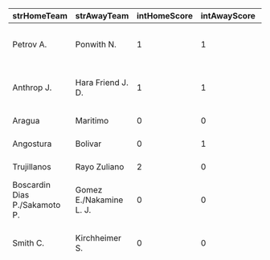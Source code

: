 | strHomeTeam                   | strAwayTeam             | intHomeScore   | intAwayScore   | strStatus     | strCountry               | strLeague                       | strSport   | Rating   | TV Listing       |
|:------------------------------|:------------------------|:---------------|:---------------|:--------------|:-------------------------|:--------------------------------|:-----------|:---------|:-----------------|
| Petrov A.                     | Ponwith N.              | 1              | 1              | Set 3         | ITF MEN - SINGLES        | M15 San Diego, CA 3 (USA), hard | tennis     | 34       | ITF Live Streams |
| Anthrop J.                    | Hara Friend J. D.       | 1              | 1              | Set 3         | ITF MEN - SINGLES        | M15 San Diego, CA 3 (USA), hard | tennis     | 34       | ITF Live Streams |
| Aragua                        | Maritimo                | 0              | 0              | 90+           | VENEZUELA                | Copa Venezuela                  | football   | 28       | -                |
| Angostura                     | Bolivar                 | 0              | 1              | 90+           | VENEZUELA                | Copa Venezuela                  | football   | 26       | -                |
| Trujillanos                   | Rayo Zuliano            | 2              | 0              | 90            | VENEZUELA                | Copa Venezuela                  | football   | 9        | -                |
| Boscardin Dias P./Sakamoto P. | Gomez E./Nakamine L. J. | 0              | 0              | Set 1         | CHALLENGER MEN - DOUBLES | Lima (Peru), clay               | tennis     |          | Challenger TV    |
| Smith C.                      | Kirchheimer S.          | 0              | 0              | Set 1Tiebreak | ITF MEN - SINGLES        | M15 San Diego, CA 3 (USA), hard | tennis     |          | ITF Live Streams |
|                               |                         |                |                |               |                          |                                 |            |          |                  |
|                               |                         |                |                |               |                          |                                 |            |          |                  |
|                               |                         |                |                |               |                          |                                 |            |          |                  |
|                               |                         |                |                |               |                          |                                 |            |          |                  |
|                               |                         |                |                |               |                          |                                 |            |          |                  |
|                               |                         |                |                |               |                          |                                 |            |          |                  |
|                               |                         |                |                |               |                          |                                 |            |          |                  |
|                               |                         |                |                |               |                          |                                 |            |          |                  |
|                               |                         |                |                |               |                          |                                 |            |          |                  |
|                               |                         |                |                |               |                          |                                 |            |          |                  |
|                               |                         |                |                |               |                          |                                 |            |          |                  |
|                               |                         |                |                |               |                          |                                 |            |          |                  |
|                               |                         |                |                |               |                          |                                 |            |          |                  |
|                               |                         |                |                |               |                          |                                 |            |          |                  |
|                               |                         |                |                |               |                          |                                 |            |          |                  |
|                               |                         |                |                |               |                          |                                 |            |          |                  |
|                               |                         |                |                |               |                          |                                 |            |          |                  |
|                               |                         |                |                |               |                          |                                 |            |          |                  |
|                               |                         |                |                |               |                          |                                 |            |          |                  |
|                               |                         |                |                |               |                          |                                 |            |          |                  |
|                               |                         |                |                |               |                          |                                 |            |          |                  |
|                               |                         |                |                |               |                          |                                 |            |          |                  |
|                               |                         |                |                |               |                          |                                 |            |          |                  |
|                               |                         |                |                |               |                          |                                 |            |          |                  |
|                               |                         |                |                |               |                          |                                 |            |          |                  |
|                               |                         |                |                |               |                          |                                 |            |          |                  |
|                               |                         |                |                |               |                          |                                 |            |          |                  |
|                               |                         |                |                |               |                          |                                 |            |          |                  |
|                               |                         |                |                |               |                          |                                 |            |          |                  |
|                               |                         |                |                |               |                          |                                 |            |          |                  |
|                               |                         |                |                |               |                          |                                 |            |          |                  |
|                               |                         |                |                |               |                          |                                 |            |          |                  |
|                               |                         |                |                |               |                          |                                 |            |          |                  |
|                               |                         |                |                |               |                          |                                 |            |          |                  |
|                               |                         |                |                |               |                          |                                 |            |          |                  |
|                               |                         |                |                |               |                          |                                 |            |          |                  |
|                               |                         |                |                |               |                          |                                 |            |          |                  |
|                               |                         |                |                |               |                          |                                 |            |          |                  |
|                               |                         |                |                |               |                          |                                 |            |          |                  |
|                               |                         |                |                |               |                          |                                 |            |          |                  |
|                               |                         |                |                |               |                          |                                 |            |          |                  |
|                               |                         |                |                |               |                          |                                 |            |          |                  |
|                               |                         |                |                |               |                          |                                 |            |          |                  |
|                               |                         |                |                |               |                          |                                 |            |          |                  |
|                               |                         |                |                |               |                          |                                 |            |          |                  |
|                               |                         |                |                |               |                          |                                 |            |          |                  |
|                               |                         |                |                |               |                          |                                 |            |          |                  |
|                               |                         |                |                |               |                          |                                 |            |          |                  |
|                               |                         |                |                |               |                          |                                 |            |          |                  |
|                               |                         |                |                |               |                          |                                 |            |          |                  |
|                               |                         |                |                |               |                          |                                 |            |          |                  |
|                               |                         |                |                |               |                          |                                 |            |          |                  |
|                               |                         |                |                |               |                          |                                 |            |          |                  |
|                               |                         |                |                |               |                          |                                 |            |          |                  |
|                               |                         |                |                |               |                          |                                 |            |          |                  |
|                               |                         |                |                |               |                          |                                 |            |          |                  |
|                               |                         |                |                |               |                          |                                 |            |          |                  |
|                               |                         |                |                |               |                          |                                 |            |          |                  |
|                               |                         |                |                |               |                          |                                 |            |          |                  |
|                               |                         |                |                |               |                          |                                 |            |          |                  |
|                               |                         |                |                |               |                          |                                 |            |          |                  |
|                               |                         |                |                |               |                          |                                 |            |          |                  |
|                               |                         |                |                |               |                          |                                 |            |          |                  |
|                               |                         |                |                |               |                          |                                 |            |          |                  |
|                               |                         |                |                |               |                          |                                 |            |          |                  |
|                               |                         |                |                |               |                          |                                 |            |          |                  |
|                               |                         |                |                |               |                          |                                 |            |          |                  |
|                               |                         |                |                |               |                          |                                 |            |          |                  |
|                               |                         |                |                |               |                          |                                 |            |          |                  |
|                               |                         |                |                |               |                          |                                 |            |          |                  |
|                               |                         |                |                |               |                          |                                 |            |          |                  |
|                               |                         |                |                |               |                          |                                 |            |          |                  |
|                               |                         |                |                |               |                          |                                 |            |          |                  |
|                               |                         |                |                |               |                          |                                 |            |          |                  |
|                               |                         |                |                |               |                          |                                 |            |          |                  |
|                               |                         |                |                |               |                          |                                 |            |          |                  |
|                               |                         |                |                |               |                          |                                 |            |          |                  |
|                               |                         |                |                |               |                          |                                 |            |          |                  |
|                               |                         |                |                |               |                          |                                 |            |          |                  |
|                               |                         |                |                |               |                          |                                 |            |          |                  |
|                               |                         |                |                |               |                          |                                 |            |          |                  |
|                               |                         |                |                |               |                          |                                 |            |          |                  |
|                               |                         |                |                |               |                          |                                 |            |          |                  |
|                               |                         |                |                |               |                          |                                 |            |          |                  |
|                               |                         |                |                |               |                          |                                 |            |          |                  |
|                               |                         |                |                |               |                          |                                 |            |          |                  |
|                               |                         |                |                |               |                          |                                 |            |          |                  |
|                               |                         |                |                |               |                          |                                 |            |          |                  |
|                               |                         |                |                |               |                          |                                 |            |          |                  |
|                               |                         |                |                |               |                          |                                 |            |          |                  |
|                               |                         |                |                |               |                          |                                 |            |          |                  |
|                               |                         |                |                |               |                          |                                 |            |          |                  |
|                               |                         |                |                |               |                          |                                 |            |          |                  |
|                               |                         |                |                |               |                          |                                 |            |          |                  |
|                               |                         |                |                |               |                          |                                 |            |          |                  |
|                               |                         |                |                |               |                          |                                 |            |          |                  |
|                               |                         |                |                |               |                          |                                 |            |          |                  |
|                               |                         |                |                |               |                          |                                 |            |          |                  |
|                               |                         |                |                |               |                          |                                 |            |          |                  |
|                               |                         |                |                |               |                          |                                 |            |          |                  |
|                               |                         |                |                |               |                          |                                 |            |          |                  |
|                               |                         |                |                |               |                          |                                 |            |          |                  |
|                               |                         |                |                |               |                          |                                 |            |          |                  |
|                               |                         |                |                |               |                          |                                 |            |          |                  |
|                               |                         |                |                |               |                          |                                 |            |          |                  |
|                               |                         |                |                |               |                          |                                 |            |          |                  |
|                               |                         |                |                |               |                          |                                 |            |          |                  |
|                               |                         |                |                |               |                          |                                 |            |          |                  |
|                               |                         |                |                |               |                          |                                 |            |          |                  |
|                               |                         |                |                |               |                          |                                 |            |          |                  |
|                               |                         |                |                |               |                          |                                 |            |          |                  |
|                               |                         |                |                |               |                          |                                 |            |          |                  |
|                               |                         |                |                |               |                          |                                 |            |          |                  |
|                               |                         |                |                |               |                          |                                 |            |          |                  |
|                               |                         |                |                |               |                          |                                 |            |          |                  |
|                               |                         |                |                |               |                          |                                 |            |          |                  |
|                               |                         |                |                |               |                          |                                 |            |          |                  |
|                               |                         |                |                |               |                          |                                 |            |          |                  |
|                               |                         |                |                |               |                          |                                 |            |          |                  |
|                               |                         |                |                |               |                          |                                 |            |          |                  |
|                               |                         |                |                |               |                          |                                 |            |          |                  |
|                               |                         |                |                |               |                          |                                 |            |          |                  |
|                               |                         |                |                |               |                          |                                 |            |          |                  |
|                               |                         |                |                |               |                          |                                 |            |          |                  |
|                               |                         |                |                |               |                          |                                 |            |          |                  |
|                               |                         |                |                |               |                          |                                 |            |          |                  |
|                               |                         |                |                |               |                          |                                 |            |          |                  |
|                               |                         |                |                |               |                          |                                 |            |          |                  |
|                               |                         |                |                |               |                          |                                 |            |          |                  |
|                               |                         |                |                |               |                          |                                 |            |          |                  |
|                               |                         |                |                |               |                          |                                 |            |          |                  |
|                               |                         |                |                |               |                          |                                 |            |          |                  |
|                               |                         |                |                |               |                          |                                 |            |          |                  |
|                               |                         |                |                |               |                          |                                 |            |          |                  |
|                               |                         |                |                |               |                          |                                 |            |          |                  |
|                               |                         |                |                |               |                          |                                 |            |          |                  |
|                               |                         |                |                |               |                          |                                 |            |          |                  |
|                               |                         |                |                |               |                          |                                 |            |          |                  |
|                               |                         |                |                |               |                          |                                 |            |          |                  |
|                               |                         |                |                |               |                          |                                 |            |          |                  |
|                               |                         |                |                |               |                          |                                 |            |          |                  |
|                               |                         |                |                |               |                          |                                 |            |          |                  |
|                               |                         |                |                |               |                          |                                 |            |          |                  |
|                               |                         |                |                |               |                          |                                 |            |          |                  |
|                               |                         |                |                |               |                          |                                 |            |          |                  |
|                               |                         |                |                |               |                          |                                 |            |          |                  |
|                               |                         |                |                |               |                          |                                 |            |          |                  |
|                               |                         |                |                |               |                          |                                 |            |          |                  |
|                               |                         |                |                |               |                          |                                 |            |          |                  |
|                               |                         |                |                |               |                          |                                 |            |          |                  |
|                               |                         |                |                |               |                          |                                 |            |          |                  |
|                               |                         |                |                |               |                          |                                 |            |          |                  |
|                               |                         |                |                |               |                          |                                 |            |          |                  |
|                               |                         |                |                |               |                          |                                 |            |          |                  |
|                               |                         |                |                |               |                          |                                 |            |          |                  |
|                               |                         |                |                |               |                          |                                 |            |          |                  |
|                               |                         |                |                |               |                          |                                 |            |          |                  |
|                               |                         |                |                |               |                          |                                 |            |          |                  |
|                               |                         |                |                |               |                          |                                 |            |          |                  |
|                               |                         |                |                |               |                          |                                 |            |          |                  |
|                               |                         |                |                |               |                          |                                 |            |          |                  |
|                               |                         |                |                |               |                          |                                 |            |          |                  |
|                               |                         |                |                |               |                          |                                 |            |          |                  |
|                               |                         |                |                |               |                          |                                 |            |          |                  |
|                               |                         |                |                |               |                          |                                 |            |          |                  |
|                               |                         |                |                |               |                          |                                 |            |          |                  |
|                               |                         |                |                |               |                          |                                 |            |          |                  |
|                               |                         |                |                |               |                          |                                 |            |          |                  |
|                               |                         |                |                |               |                          |                                 |            |          |                  |
|                               |                         |                |                |               |                          |                                 |            |          |                  |
|                               |                         |                |                |               |                          |                                 |            |          |                  |
|                               |                         |                |                |               |                          |                                 |            |          |                  |
|                               |                         |                |                |               |                          |                                 |            |          |                  |
|                               |                         |                |                |               |                          |                                 |            |          |                  |
|                               |                         |                |                |               |                          |                                 |            |          |                  |
|                               |                         |                |                |               |                          |                                 |            |          |                  |
|                               |                         |                |                |               |                          |                                 |            |          |                  |
|                               |                         |                |                |               |                          |                                 |            |          |                  |
|                               |                         |                |                |               |                          |                                 |            |          |                  |
|                               |                         |                |                |               |                          |                                 |            |          |                  |
|                               |                         |                |                |               |                          |                                 |            |          |                  |
|                               |                         |                |                |               |                          |                                 |            |          |                  |
|                               |                         |                |                |               |                          |                                 |            |          |                  |
|                               |                         |                |                |               |                          |                                 |            |          |                  |
|                               |                         |                |                |               |                          |                                 |            |          |                  |
|                               |                         |                |                |               |                          |                                 |            |          |                  |
|                               |                         |                |                |               |                          |                                 |            |          |                  |
|                               |                         |                |                |               |                          |                                 |            |          |                  |
|                               |                         |                |                |               |                          |                                 |            |          |                  |
|                               |                         |                |                |               |                          |                                 |            |          |                  |
|                               |                         |                |                |               |                          |                                 |            |          |                  |
|                               |                         |                |                |               |                          |                                 |            |          |                  |
|                               |                         |                |                |               |                          |                                 |            |          |                  |
|                               |                         |                |                |               |                          |                                 |            |          |                  |
|                               |                         |                |                |               |                          |                                 |            |          |                  |
|                               |                         |                |                |               |                          |                                 |            |          |                  |
|                               |                         |                |                |               |                          |                                 |            |          |                  |
|                               |                         |                |                |               |                          |                                 |            |          |                  |
|                               |                         |                |                |               |                          |                                 |            |          |                  |
|                               |                         |                |                |               |                          |                                 |            |          |                  |
|                               |                         |                |                |               |                          |                                 |            |          |                  |
|                               |                         |                |                |               |                          |                                 |            |          |                  |
|                               |                         |                |                |               |                          |                                 |            |          |                  |
|                               |                         |                |                |               |                          |                                 |            |          |                  |
|                               |                         |                |                |               |                          |                                 |            |          |                  |
|                               |                         |                |                |               |                          |                                 |            |          |                  |
|                               |                         |                |                |               |                          |                                 |            |          |                  |
|                               |                         |                |                |               |                          |                                 |            |          |                  |
|                               |                         |                |                |               |                          |                                 |            |          |                  |
|                               |                         |                |                |               |                          |                                 |            |          |                  |
|                               |                         |                |                |               |                          |                                 |            |          |                  |
|                               |                         |                |                |               |                          |                                 |            |          |                  |
|                               |                         |                |                |               |                          |                                 |            |          |                  |
|                               |                         |                |                |               |                          |                                 |            |          |                  |
|                               |                         |                |                |               |                          |                                 |            |          |                  |
|                               |                         |                |                |               |                          |                                 |            |          |                  |
|                               |                         |                |                |               |                          |                                 |            |          |                  |
|                               |                         |                |                |               |                          |                                 |            |          |                  |
|                               |                         |                |                |               |                          |                                 |            |          |                  |
|                               |                         |                |                |               |                          |                                 |            |          |                  |
|                               |                         |                |                |               |                          |                                 |            |          |                  |
|                               |                         |                |                |               |                          |                                 |            |          |                  |
|                               |                         |                |                |               |                          |                                 |            |          |                  |
|                               |                         |                |                |               |                          |                                 |            |          |                  |
|                               |                         |                |                |               |                          |                                 |            |          |                  |
|                               |                         |                |                |               |                          |                                 |            |          |                  |
|                               |                         |                |                |               |                          |                                 |            |          |                  |
|                               |                         |                |                |               |                          |                                 |            |          |                  |
|                               |                         |                |                |               |                          |                                 |            |          |                  |
|                               |                         |                |                |               |                          |                                 |            |          |                  |
|                               |                         |                |                |               |                          |                                 |            |          |                  |
|                               |                         |                |                |               |                          |                                 |            |          |                  |
|                               |                         |                |                |               |                          |                                 |            |          |                  |
|                               |                         |                |                |               |                          |                                 |            |          |                  |
|                               |                         |                |                |               |                          |                                 |            |          |                  |
|                               |                         |                |                |               |                          |                                 |            |          |                  |
|                               |                         |                |                |               |                          |                                 |            |          |                  |
|                               |                         |                |                |               |                          |                                 |            |          |                  |
|                               |                         |                |                |               |                          |                                 |            |          |                  |
|                               |                         |                |                |               |                          |                                 |            |          |                  |
|                               |                         |                |                |               |                          |                                 |            |          |                  |
|                               |                         |                |                |               |                          |                                 |            |          |                  |
|                               |                         |                |                |               |                          |                                 |            |          |                  |
|                               |                         |                |                |               |                          |                                 |            |          |                  |
|                               |                         |                |                |               |                          |                                 |            |          |                  |
|                               |                         |                |                |               |                          |                                 |            |          |                  |
|                               |                         |                |                |               |                          |                                 |            |          |                  |
|                               |                         |                |                |               |                          |                                 |            |          |                  |
|                               |                         |                |                |               |                          |                                 |            |          |                  |
|                               |                         |                |                |               |                          |                                 |            |          |                  |
|                               |                         |                |                |               |                          |                                 |            |          |                  |
|                               |                         |                |                |               |                          |                                 |            |          |                  |
|                               |                         |                |                |               |                          |                                 |            |          |                  |
|                               |                         |                |                |               |                          |                                 |            |          |                  |
|                               |                         |                |                |               |                          |                                 |            |          |                  |
|                               |                         |                |                |               |                          |                                 |            |          |                  |
|                               |                         |                |                |               |                          |                                 |            |          |                  |
|                               |                         |                |                |               |                          |                                 |            |          |                  |
|                               |                         |                |                |               |                          |                                 |            |          |                  |
|                               |                         |                |                |               |                          |                                 |            |          |                  |
|                               |                         |                |                |               |                          |                                 |            |          |                  |
|                               |                         |                |                |               |                          |                                 |            |          |                  |
|                               |                         |                |                |               |                          |                                 |            |          |                  |
|                               |                         |                |                |               |                          |                                 |            |          |                  |
|                               |                         |                |                |               |                          |                                 |            |          |                  |
|                               |                         |                |                |               |                          |                                 |            |          |                  |
|                               |                         |                |                |               |                          |                                 |            |          |                  |
|                               |                         |                |                |               |                          |                                 |            |          |                  |
|                               |                         |                |                |               |                          |                                 |            |          |                  |
|                               |                         |                |                |               |                          |                                 |            |          |                  |
|                               |                         |                |                |               |                          |                                 |            |          |                  |
|                               |                         |                |                |               |                          |                                 |            |          |                  |
|                               |                         |                |                |               |                          |                                 |            |          |                  |
|                               |                         |                |                |               |                          |                                 |            |          |                  |
|                               |                         |                |                |               |                          |                                 |            |          |                  |
|                               |                         |                |                |               |                          |                                 |            |          |                  |
|                               |                         |                |                |               |                          |                                 |            |          |                  |
|                               |                         |                |                |               |                          |                                 |            |          |                  |
|                               |                         |                |                |               |                          |                                 |            |          |                  |
|                               |                         |                |                |               |                          |                                 |            |          |                  |
|                               |                         |                |                |               |                          |                                 |            |          |                  |
|                               |                         |                |                |               |                          |                                 |            |          |                  |
|                               |                         |                |                |               |                          |                                 |            |          |                  |
|                               |                         |                |                |               |                          |                                 |            |          |                  |
|                               |                         |                |                |               |                          |                                 |            |          |                  |
|                               |                         |                |                |               |                          |                                 |            |          |                  |
|                               |                         |                |                |               |                          |                                 |            |          |                  |
|                               |                         |                |                |               |                          |                                 |            |          |                  |
|                               |                         |                |                |               |                          |                                 |            |          |                  |
|                               |                         |                |                |               |                          |                                 |            |          |                  |
|                               |                         |                |                |               |                          |                                 |            |          |                  |
|                               |                         |                |                |               |                          |                                 |            |          |                  |
|                               |                         |                |                |               |                          |                                 |            |          |                  |
|                               |                         |                |                |               |                          |                                 |            |          |                  |
|                               |                         |                |                |               |                          |                                 |            |          |                  |
|                               |                         |                |                |               |                          |                                 |            |          |                  |
|                               |                         |                |                |               |                          |                                 |            |          |                  |
|                               |                         |                |                |               |                          |                                 |            |          |                  |
|                               |                         |                |                |               |                          |                                 |            |          |                  |
|                               |                         |                |                |               |                          |                                 |            |          |                  |
|                               |                         |                |                |               |                          |                                 |            |          |                  |
|                               |                         |                |                |               |                          |                                 |            |          |                  |
|                               |                         |                |                |               |                          |                                 |            |          |                  |
|                               |                         |                |                |               |                          |                                 |            |          |                  |
|                               |                         |                |                |               |                          |                                 |            |          |                  |
|                               |                         |                |                |               |                          |                                 |            |          |                  |
|                               |                         |                |                |               |                          |                                 |            |          |                  |
|                               |                         |                |                |               |                          |                                 |            |          |                  |
|                               |                         |                |                |               |                          |                                 |            |          |                  |
|                               |                         |                |                |               |                          |                                 |            |          |                  |
|                               |                         |                |                |               |                          |                                 |            |          |                  |
|                               |                         |                |                |               |                          |                                 |            |          |                  |
|                               |                         |                |                |               |                          |                                 |            |          |                  |
|                               |                         |                |                |               |                          |                                 |            |          |                  |
|                               |                         |                |                |               |                          |                                 |            |          |                  |
|                               |                         |                |                |               |                          |                                 |            |          |                  |
|                               |                         |                |                |               |                          |                                 |            |          |                  |
|                               |                         |                |                |               |                          |                                 |            |          |                  |
|                               |                         |                |                |               |                          |                                 |            |          |                  |
|                               |                         |                |                |               |                          |                                 |            |          |                  |
|                               |                         |                |                |               |                          |                                 |            |          |                  |
|                               |                         |                |                |               |                          |                                 |            |          |                  |
|                               |                         |                |                |               |                          |                                 |            |          |                  |
|                               |                         |                |                |               |                          |                                 |            |          |                  |
|                               |                         |                |                |               |                          |                                 |            |          |                  |
|                               |                         |                |                |               |                          |                                 |            |          |                  |
|                               |                         |                |                |               |                          |                                 |            |          |                  |
|                               |                         |                |                |               |                          |                                 |            |          |                  |
|                               |                         |                |                |               |                          |                                 |            |          |                  |
|                               |                         |                |                |               |                          |                                 |            |          |                  |
|                               |                         |                |                |               |                          |                                 |            |          |                  |
|                               |                         |                |                |               |                          |                                 |            |          |                  |
|                               |                         |                |                |               |                          |                                 |            |          |                  |
|                               |                         |                |                |               |                          |                                 |            |          |                  |
|                               |                         |                |                |               |                          |                                 |            |          |                  |
|                               |                         |                |                |               |                          |                                 |            |          |                  |
|                               |                         |                |                |               |                          |                                 |            |          |                  |
|                               |                         |                |                |               |                          |                                 |            |          |                  |
|                               |                         |                |                |               |                          |                                 |            |          |                  |
|                               |                         |                |                |               |                          |                                 |            |          |                  |
|                               |                         |                |                |               |                          |                                 |            |          |                  |
|                               |                         |                |                |               |                          |                                 |            |          |                  |
|                               |                         |                |                |               |                          |                                 |            |          |                  |
|                               |                         |                |                |               |                          |                                 |            |          |                  |
|                               |                         |                |                |               |                          |                                 |            |          |                  |
|                               |                         |                |                |               |                          |                                 |            |          |                  |
|                               |                         |                |                |               |                          |                                 |            |          |                  |
|                               |                         |                |                |               |                          |                                 |            |          |                  |
|                               |                         |                |                |               |                          |                                 |            |          |                  |
|                               |                         |                |                |               |                          |                                 |            |          |                  |
|                               |                         |                |                |               |                          |                                 |            |          |                  |
|                               |                         |                |                |               |                          |                                 |            |          |                  |
|                               |                         |                |                |               |                          |                                 |            |          |                  |
|                               |                         |                |                |               |                          |                                 |            |          |                  |
|                               |                         |                |                |               |                          |                                 |            |          |                  |
|                               |                         |                |                |               |                          |                                 |            |          |                  |
|                               |                         |                |                |               |                          |                                 |            |          |                  |
|                               |                         |                |                |               |                          |                                 |            |          |                  |
|                               |                         |                |                |               |                          |                                 |            |          |                  |
|                               |                         |                |                |               |                          |                                 |            |          |                  |
|                               |                         |                |                |               |                          |                                 |            |          |                  |
|                               |                         |                |                |               |                          |                                 |            |          |                  |
|                               |                         |                |                |               |                          |                                 |            |          |                  |
|                               |                         |                |                |               |                          |                                 |            |          |                  |
|                               |                         |                |                |               |                          |                                 |            |          |                  |
|                               |                         |                |                |               |                          |                                 |            |          |                  |
|                               |                         |                |                |               |                          |                                 |            |          |                  |
|                               |                         |                |                |               |                          |                                 |            |          |                  |
|                               |                         |                |                |               |                          |                                 |            |          |                  |
|                               |                         |                |                |               |                          |                                 |            |          |                  |
|                               |                         |                |                |               |                          |                                 |            |          |                  |
|                               |                         |                |                |               |                          |                                 |            |          |                  |
|                               |                         |                |                |               |                          |                                 |            |          |                  |
|                               |                         |                |                |               |                          |                                 |            |          |                  |
|                               |                         |                |                |               |                          |                                 |            |          |                  |
|                               |                         |                |                |               |                          |                                 |            |          |                  |
|                               |                         |                |                |               |                          |                                 |            |          |                  |
|                               |                         |                |                |               |                          |                                 |            |          |                  |
|                               |                         |                |                |               |                          |                                 |            |          |                  |
|                               |                         |                |                |               |                          |                                 |            |          |                  |
|                               |                         |                |                |               |                          |                                 |            |          |                  |
|                               |                         |                |                |               |                          |                                 |            |          |                  |
|                               |                         |                |                |               |                          |                                 |            |          |                  |
|                               |                         |                |                |               |                          |                                 |            |          |                  |
|                               |                         |                |                |               |                          |                                 |            |          |                  |
|                               |                         |                |                |               |                          |                                 |            |          |                  |
|                               |                         |                |                |               |                          |                                 |            |          |                  |
|                               |                         |                |                |               |                          |                                 |            |          |                  |
|                               |                         |                |                |               |                          |                                 |            |          |                  |
|                               |                         |                |                |               |                          |                                 |            |          |                  |
|                               |                         |                |                |               |                          |                                 |            |          |                  |
|                               |                         |                |                |               |                          |                                 |            |          |                  |
|                               |                         |                |                |               |                          |                                 |            |          |                  |
|                               |                         |                |                |               |                          |                                 |            |          |                  |
|                               |                         |                |                |               |                          |                                 |            |          |                  |
|                               |                         |                |                |               |                          |                                 |            |          |                  |
|                               |                         |                |                |               |                          |                                 |            |          |                  |
|                               |                         |                |                |               |                          |                                 |            |          |                  |
|                               |                         |                |                |               |                          |                                 |            |          |                  |
|                               |                         |                |                |               |                          |                                 |            |          |                  |
|                               |                         |                |                |               |                          |                                 |            |          |                  |
|                               |                         |                |                |               |                          |                                 |            |          |                  |
|                               |                         |                |                |               |                          |                                 |            |          |                  |
|                               |                         |                |                |               |                          |                                 |            |          |                  |
|                               |                         |                |                |               |                          |                                 |            |          |                  |
|                               |                         |                |                |               |                          |                                 |            |          |                  |
|                               |                         |                |                |               |                          |                                 |            |          |                  |
|                               |                         |                |                |               |                          |                                 |            |          |                  |
|                               |                         |                |                |               |                          |                                 |            |          |                  |
|                               |                         |                |                |               |                          |                                 |            |          |                  |
|                               |                         |                |                |               |                          |                                 |            |          |                  |
|                               |                         |                |                |               |                          |                                 |            |          |                  |
|                               |                         |                |                |               |                          |                                 |            |          |                  |
|                               |                         |                |                |               |                          |                                 |            |          |                  |
|                               |                         |                |                |               |                          |                                 |            |          |                  |
|                               |                         |                |                |               |                          |                                 |            |          |                  |
|                               |                         |                |                |               |                          |                                 |            |          |                  |
|                               |                         |                |                |               |                          |                                 |            |          |                  |
|                               |                         |                |                |               |                          |                                 |            |          |                  |
|                               |                         |                |                |               |                          |                                 |            |          |                  |
|                               |                         |                |                |               |                          |                                 |            |          |                  |
|                               |                         |                |                |               |                          |                                 |            |          |                  |
|                               |                         |                |                |               |                          |                                 |            |          |                  |
|                               |                         |                |                |               |                          |                                 |            |          |                  |
|                               |                         |                |                |               |                          |                                 |            |          |                  |
|                               |                         |                |                |               |                          |                                 |            |          |                  |
|                               |                         |                |                |               |                          |                                 |            |          |                  |
|                               |                         |                |                |               |                          |                                 |            |          |                  |
|                               |                         |                |                |               |                          |                                 |            |          |                  |
|                               |                         |                |                |               |                          |                                 |            |          |                  |
|                               |                         |                |                |               |                          |                                 |            |          |                  |
|                               |                         |                |                |               |                          |                                 |            |          |                  |
|                               |                         |                |                |               |                          |                                 |            |          |                  |
|                               |                         |                |                |               |                          |                                 |            |          |                  |
|                               |                         |                |                |               |                          |                                 |            |          |                  |
|                               |                         |                |                |               |                          |                                 |            |          |                  |
|                               |                         |                |                |               |                          |                                 |            |          |                  |
|                               |                         |                |                |               |                          |                                 |            |          |                  |
|                               |                         |                |                |               |                          |                                 |            |          |                  |
|                               |                         |                |                |               |                          |                                 |            |          |                  |
|                               |                         |                |                |               |                          |                                 |            |          |                  |
|                               |                         |                |                |               |                          |                                 |            |          |                  |
|                               |                         |                |                |               |                          |                                 |            |          |                  |
|                               |                         |                |                |               |                          |                                 |            |          |                  |
|                               |                         |                |                |               |                          |                                 |            |          |                  |
|                               |                         |                |                |               |                          |                                 |            |          |                  |
|                               |                         |                |                |               |                          |                                 |            |          |                  |
|                               |                         |                |                |               |                          |                                 |            |          |                  |
|                               |                         |                |                |               |                          |                                 |            |          |                  |
|                               |                         |                |                |               |                          |                                 |            |          |                  |
|                               |                         |                |                |               |                          |                                 |            |          |                  |
|                               |                         |                |                |               |                          |                                 |            |          |                  |
|                               |                         |                |                |               |                          |                                 |            |          |                  |
|                               |                         |                |                |               |                          |                                 |            |          |                  |
|                               |                         |                |                |               |                          |                                 |            |          |                  |
|                               |                         |                |                |               |                          |                                 |            |          |                  |
|                               |                         |                |                |               |                          |                                 |            |          |                  |
|                               |                         |                |                |               |                          |                                 |            |          |                  |
|                               |                         |                |                |               |                          |                                 |            |          |                  |
|                               |                         |                |                |               |                          |                                 |            |          |                  |
|                               |                         |                |                |               |                          |                                 |            |          |                  |
|                               |                         |                |                |               |                          |                                 |            |          |                  |
|                               |                         |                |                |               |                          |                                 |            |          |                  |
|                               |                         |                |                |               |                          |                                 |            |          |                  |
|                               |                         |                |                |               |                          |                                 |            |          |                  |
|                               |                         |                |                |               |                          |                                 |            |          |                  |
|                               |                         |                |                |               |                          |                                 |            |          |                  |
|                               |                         |                |                |               |                          |                                 |            |          |                  |
|                               |                         |                |                |               |                          |                                 |            |          |                  |
|                               |                         |                |                |               |                          |                                 |            |          |                  |
|                               |                         |                |                |               |                          |                                 |            |          |                  |
|                               |                         |                |                |               |                          |                                 |            |          |                  |
|                               |                         |                |                |               |                          |                                 |            |          |                  |
|                               |                         |                |                |               |                          |                                 |            |          |                  |
|                               |                         |                |                |               |                          |                                 |            |          |                  |
|                               |                         |                |                |               |                          |                                 |            |          |                  |
|                               |                         |                |                |               |                          |                                 |            |          |                  |
|                               |                         |                |                |               |                          |                                 |            |          |                  |
|                               |                         |                |                |               |                          |                                 |            |          |                  |
|                               |                         |                |                |               |                          |                                 |            |          |                  |
|                               |                         |                |                |               |                          |                                 |            |          |                  |
|                               |                         |                |                |               |                          |                                 |            |          |                  |
|                               |                         |                |                |               |                          |                                 |            |          |                  |
|                               |                         |                |                |               |                          |                                 |            |          |                  |
|                               |                         |                |                |               |                          |                                 |            |          |                  |
|                               |                         |                |                |               |                          |                                 |            |          |                  |
|                               |                         |                |                |               |                          |                                 |            |          |                  |
|                               |                         |                |                |               |                          |                                 |            |          |                  |
|                               |                         |                |                |               |                          |                                 |            |          |                  |
|                               |                         |                |                |               |                          |                                 |            |          |                  |
|                               |                         |                |                |               |                          |                                 |            |          |                  |
|                               |                         |                |                |               |                          |                                 |            |          |                  |
|                               |                         |                |                |               |                          |                                 |            |          |                  |
|                               |                         |                |                |               |                          |                                 |            |          |                  |
|                               |                         |                |                |               |                          |                                 |            |          |                  |
|                               |                         |                |                |               |                          |                                 |            |          |                  |
|                               |                         |                |                |               |                          |                                 |            |          |                  |
|                               |                         |                |                |               |                          |                                 |            |          |                  |
|                               |                         |                |                |               |                          |                                 |            |          |                  |
|                               |                         |                |                |               |                          |                                 |            |          |                  |
|                               |                         |                |                |               |                          |                                 |            |          |                  |
|                               |                         |                |                |               |                          |                                 |            |          |                  |
|                               |                         |                |                |               |                          |                                 |            |          |                  |
|                               |                         |                |                |               |                          |                                 |            |          |                  |
|                               |                         |                |                |               |                          |                                 |            |          |                  |
|                               |                         |                |                |               |                          |                                 |            |          |                  |
|                               |                         |                |                |               |                          |                                 |            |          |                  |
|                               |                         |                |                |               |                          |                                 |            |          |                  |
|                               |                         |                |                |               |                          |                                 |            |          |                  |
|                               |                         |                |                |               |                          |                                 |            |          |                  |
|                               |                         |                |                |               |                          |                                 |            |          |                  |
|                               |                         |                |                |               |                          |                                 |            |          |                  |
|                               |                         |                |                |               |                          |                                 |            |          |                  |
|                               |                         |                |                |               |                          |                                 |            |          |                  |
|                               |                         |                |                |               |                          |                                 |            |          |                  |
|                               |                         |                |                |               |                          |                                 |            |          |                  |
|                               |                         |                |                |               |                          |                                 |            |          |                  |
|                               |                         |                |                |               |                          |                                 |            |          |                  |
|                               |                         |                |                |               |                          |                                 |            |          |                  |
|                               |                         |                |                |               |                          |                                 |            |          |                  |
|                               |                         |                |                |               |                          |                                 |            |          |                  |
|                               |                         |                |                |               |                          |                                 |            |          |                  |
|                               |                         |                |                |               |                          |                                 |            |          |                  |
|                               |                         |                |                |               |                          |                                 |            |          |                  |
|                               |                         |                |                |               |                          |                                 |            |          |                  |
|                               |                         |                |                |               |                          |                                 |            |          |                  |
|                               |                         |                |                |               |                          |                                 |            |          |                  |
|                               |                         |                |                |               |                          |                                 |            |          |                  |
|                               |                         |                |                |               |                          |                                 |            |          |                  |
|                               |                         |                |                |               |                          |                                 |            |          |                  |
|                               |                         |                |                |               |                          |                                 |            |          |                  |
|                               |                         |                |                |               |                          |                                 |            |          |                  |
|                               |                         |                |                |               |                          |                                 |            |          |                  |
|                               |                         |                |                |               |                          |                                 |            |          |                  |
|                               |                         |                |                |               |                          |                                 |            |          |                  |
|                               |                         |                |                |               |                          |                                 |            |          |                  |
|                               |                         |                |                |               |                          |                                 |            |          |                  |
|                               |                         |                |                |               |                          |                                 |            |          |                  |
|                               |                         |                |                |               |                          |                                 |            |          |                  |
|                               |                         |                |                |               |                          |                                 |            |          |                  |
|                               |                         |                |                |               |                          |                                 |            |          |                  |
|                               |                         |                |                |               |                          |                                 |            |          |                  |
|                               |                         |                |                |               |                          |                                 |            |          |                  |
|                               |                         |                |                |               |                          |                                 |            |          |                  |
|                               |                         |                |                |               |                          |                                 |            |          |                  |
|                               |                         |                |                |               |                          |                                 |            |          |                  |
|                               |                         |                |                |               |                          |                                 |            |          |                  |
|                               |                         |                |                |               |                          |                                 |            |          |                  |
|                               |                         |                |                |               |                          |                                 |            |          |                  |
|                               |                         |                |                |               |                          |                                 |            |          |                  |
|                               |                         |                |                |               |                          |                                 |            |          |                  |
|                               |                         |                |                |               |                          |                                 |            |          |                  |
|                               |                         |                |                |               |                          |                                 |            |          |                  |
|                               |                         |                |                |               |                          |                                 |            |          |                  |
|                               |                         |                |                |               |                          |                                 |            |          |                  |
|                               |                         |                |                |               |                          |                                 |            |          |                  |
|                               |                         |                |                |               |                          |                                 |            |          |                  |
|                               |                         |                |                |               |                          |                                 |            |          |                  |
|                               |                         |                |                |               |                          |                                 |            |          |                  |
|                               |                         |                |                |               |                          |                                 |            |          |                  |
|                               |                         |                |                |               |                          |                                 |            |          |                  |
|                               |                         |                |                |               |                          |                                 |            |          |                  |
|                               |                         |                |                |               |                          |                                 |            |          |                  |
|                               |                         |                |                |               |                          |                                 |            |          |                  |
|                               |                         |                |                |               |                          |                                 |            |          |                  |
|                               |                         |                |                |               |                          |                                 |            |          |                  |
|                               |                         |                |                |               |                          |                                 |            |          |                  |
|                               |                         |                |                |               |                          |                                 |            |          |                  |
|                               |                         |                |                |               |                          |                                 |            |          |                  |
|                               |                         |                |                |               |                          |                                 |            |          |                  |
|                               |                         |                |                |               |                          |                                 |            |          |                  |
|                               |                         |                |                |               |                          |                                 |            |          |                  |
|                               |                         |                |                |               |                          |                                 |            |          |                  |
|                               |                         |                |                |               |                          |                                 |            |          |                  |
|                               |                         |                |                |               |                          |                                 |            |          |                  |
|                               |                         |                |                |               |                          |                                 |            |          |                  |
|                               |                         |                |                |               |                          |                                 |            |          |                  |
|                               |                         |                |                |               |                          |                                 |            |          |                  |
|                               |                         |                |                |               |                          |                                 |            |          |                  |
|                               |                         |                |                |               |                          |                                 |            |          |                  |
|                               |                         |                |                |               |                          |                                 |            |          |                  |
|                               |                         |                |                |               |                          |                                 |            |          |                  |
|                               |                         |                |                |               |                          |                                 |            |          |                  |
|                               |                         |                |                |               |                          |                                 |            |          |                  |
|                               |                         |                |                |               |                          |                                 |            |          |                  |
|                               |                         |                |                |               |                          |                                 |            |          |                  |
|                               |                         |                |                |               |                          |                                 |            |          |                  |
|                               |                         |                |                |               |                          |                                 |            |          |                  |
|                               |                         |                |                |               |                          |                                 |            |          |                  |
|                               |                         |                |                |               |                          |                                 |            |          |                  |
|                               |                         |                |                |               |                          |                                 |            |          |                  |
|                               |                         |                |                |               |                          |                                 |            |          |                  |
|                               |                         |                |                |               |                          |                                 |            |          |                  |
|                               |                         |                |                |               |                          |                                 |            |          |                  |
|                               |                         |                |                |               |                          |                                 |            |          |                  |
|                               |                         |                |                |               |                          |                                 |            |          |                  |
|                               |                         |                |                |               |                          |                                 |            |          |                  |
|                               |                         |                |                |               |                          |                                 |            |          |                  |
|                               |                         |                |                |               |                          |                                 |            |          |                  |
|                               |                         |                |                |               |                          |                                 |            |          |                  |
|                               |                         |                |                |               |                          |                                 |            |          |                  |
|                               |                         |                |                |               |                          |                                 |            |          |                  |
|                               |                         |                |                |               |                          |                                 |            |          |                  |
|                               |                         |                |                |               |                          |                                 |            |          |                  |
|                               |                         |                |                |               |                          |                                 |            |          |                  |
|                               |                         |                |                |               |                          |                                 |            |          |                  |
|                               |                         |                |                |               |                          |                                 |            |          |                  |
|                               |                         |                |                |               |                          |                                 |            |          |                  |
|                               |                         |                |                |               |                          |                                 |            |          |                  |
|                               |                         |                |                |               |                          |                                 |            |          |                  |
|                               |                         |                |                |               |                          |                                 |            |          |                  |
|                               |                         |                |                |               |                          |                                 |            |          |                  |
|                               |                         |                |                |               |                          |                                 |            |          |                  |
|                               |                         |                |                |               |                          |                                 |            |          |                  |
|                               |                         |                |                |               |                          |                                 |            |          |                  |
|                               |                         |                |                |               |                          |                                 |            |          |                  |
|                               |                         |                |                |               |                          |                                 |            |          |                  |
|                               |                         |                |                |               |                          |                                 |            |          |                  |
|                               |                         |                |                |               |                          |                                 |            |          |                  |
|                               |                         |                |                |               |                          |                                 |            |          |                  |
|                               |                         |                |                |               |                          |                                 |            |          |                  |
|                               |                         |                |                |               |                          |                                 |            |          |                  |
|                               |                         |                |                |               |                          |                                 |            |          |                  |
|                               |                         |                |                |               |                          |                                 |            |          |                  |
|                               |                         |                |                |               |                          |                                 |            |          |                  |
|                               |                         |                |                |               |                          |                                 |            |          |                  |
|                               |                         |                |                |               |                          |                                 |            |          |                  |
|                               |                         |                |                |               |                          |                                 |            |          |                  |
|                               |                         |                |                |               |                          |                                 |            |          |                  |
|                               |                         |                |                |               |                          |                                 |            |          |                  |
|                               |                         |                |                |               |                          |                                 |            |          |                  |
|                               |                         |                |                |               |                          |                                 |            |          |                  |
|                               |                         |                |                |               |                          |                                 |            |          |                  |
|                               |                         |                |                |               |                          |                                 |            |          |                  |
|                               |                         |                |                |               |                          |                                 |            |          |                  |
|                               |                         |                |                |               |                          |                                 |            |          |                  |
|                               |                         |                |                |               |                          |                                 |            |          |                  |
|                               |                         |                |                |               |                          |                                 |            |          |                  |
|                               |                         |                |                |               |                          |                                 |            |          |                  |
|                               |                         |                |                |               |                          |                                 |            |          |                  |
|                               |                         |                |                |               |                          |                                 |            |          |                  |
|                               |                         |                |                |               |                          |                                 |            |          |                  |
|                               |                         |                |                |               |                          |                                 |            |          |                  |
|                               |                         |                |                |               |                          |                                 |            |          |                  |
|                               |                         |                |                |               |                          |                                 |            |          |                  |
|                               |                         |                |                |               |                          |                                 |            |          |                  |
|                               |                         |                |                |               |                          |                                 |            |          |                  |
|                               |                         |                |                |               |                          |                                 |            |          |                  |
|                               |                         |                |                |               |                          |                                 |            |          |                  |
|                               |                         |                |                |               |                          |                                 |            |          |                  |
|                               |                         |                |                |               |                          |                                 |            |          |                  |
|                               |                         |                |                |               |                          |                                 |            |          |                  |
|                               |                         |                |                |               |                          |                                 |            |          |                  |
|                               |                         |                |                |               |                          |                                 |            |          |                  |
|                               |                         |                |                |               |                          |                                 |            |          |                  |
|                               |                         |                |                |               |                          |                                 |            |          |                  |
|                               |                         |                |                |               |                          |                                 |            |          |                  |
|                               |                         |                |                |               |                          |                                 |            |          |                  |
|                               |                         |                |                |               |                          |                                 |            |          |                  |
|                               |                         |                |                |               |                          |                                 |            |          |                  |
|                               |                         |                |                |               |                          |                                 |            |          |                  |
|                               |                         |                |                |               |                          |                                 |            |          |                  |
|                               |                         |                |                |               |                          |                                 |            |          |                  |
|                               |                         |                |                |               |                          |                                 |            |          |                  |
|                               |                         |                |                |               |                          |                                 |            |          |                  |
|                               |                         |                |                |               |                          |                                 |            |          |                  |
|                               |                         |                |                |               |                          |                                 |            |          |                  |
|                               |                         |                |                |               |                          |                                 |            |          |                  |
|                               |                         |                |                |               |                          |                                 |            |          |                  |
|                               |                         |                |                |               |                          |                                 |            |          |                  |
|                               |                         |                |                |               |                          |                                 |            |          |                  |
|                               |                         |                |                |               |                          |                                 |            |          |                  |
|                               |                         |                |                |               |                          |                                 |            |          |                  |
|                               |                         |                |                |               |                          |                                 |            |          |                  |
|                               |                         |                |                |               |                          |                                 |            |          |                  |
|                               |                         |                |                |               |                          |                                 |            |          |                  |
|                               |                         |                |                |               |                          |                                 |            |          |                  |
|                               |                         |                |                |               |                          |                                 |            |          |                  |
|                               |                         |                |                |               |                          |                                 |            |          |                  |
|                               |                         |                |                |               |                          |                                 |            |          |                  |
|                               |                         |                |                |               |                          |                                 |            |          |                  |
|                               |                         |                |                |               |                          |                                 |            |          |                  |
|                               |                         |                |                |               |                          |                                 |            |          |                  |
|                               |                         |                |                |               |                          |                                 |            |          |                  |
|                               |                         |                |                |               |                          |                                 |            |          |                  |
|                               |                         |                |                |               |                          |                                 |            |          |                  |
|                               |                         |                |                |               |                          |                                 |            |          |                  |
|                               |                         |                |                |               |                          |                                 |            |          |                  |
|                               |                         |                |                |               |                          |                                 |            |          |                  |
|                               |                         |                |                |               |                          |                                 |            |          |                  |
|                               |                         |                |                |               |                          |                                 |            |          |                  |
|                               |                         |                |                |               |                          |                                 |            |          |                  |
|                               |                         |                |                |               |                          |                                 |            |          |                  |
|                               |                         |                |                |               |                          |                                 |            |          |                  |
|                               |                         |                |                |               |                          |                                 |            |          |                  |
|                               |                         |                |                |               |                          |                                 |            |          |                  |
|                               |                         |                |                |               |                          |                                 |            |          |                  |
|                               |                         |                |                |               |                          |                                 |            |          |                  |
|                               |                         |                |                |               |                          |                                 |            |          |                  |
|                               |                         |                |                |               |                          |                                 |            |          |                  |
|                               |                         |                |                |               |                          |                                 |            |          |                  |
|                               |                         |                |                |               |                          |                                 |            |          |                  |
|                               |                         |                |                |               |                          |                                 |            |          |                  |
|                               |                         |                |                |               |                          |                                 |            |          |                  |
|                               |                         |                |                |               |                          |                                 |            |          |                  |
|                               |                         |                |                |               |                          |                                 |            |          |                  |
|                               |                         |                |                |               |                          |                                 |            |          |                  |
|                               |                         |                |                |               |                          |                                 |            |          |                  |
|                               |                         |                |                |               |                          |                                 |            |          |                  |
|                               |                         |                |                |               |                          |                                 |            |          |                  |
|                               |                         |                |                |               |                          |                                 |            |          |                  |
|                               |                         |                |                |               |                          |                                 |            |          |                  |
|                               |                         |                |                |               |                          |                                 |            |          |                  |
|                               |                         |                |                |               |                          |                                 |            |          |                  |
|                               |                         |                |                |               |                          |                                 |            |          |                  |
|                               |                         |                |                |               |                          |                                 |            |          |                  |
|                               |                         |                |                |               |                          |                                 |            |          |                  |
|                               |                         |                |                |               |                          |                                 |            |          |                  |
|                               |                         |                |                |               |                          |                                 |            |          |                  |
|                               |                         |                |                |               |                          |                                 |            |          |                  |
|                               |                         |                |                |               |                          |                                 |            |          |                  |
|                               |                         |                |                |               |                          |                                 |            |          |                  |
|                               |                         |                |                |               |                          |                                 |            |          |                  |
|                               |                         |                |                |               |                          |                                 |            |          |                  |
|                               |                         |                |                |               |                          |                                 |            |          |                  |
|                               |                         |                |                |               |                          |                                 |            |          |                  |
|                               |                         |                |                |               |                          |                                 |            |          |                  |
|                               |                         |                |                |               |                          |                                 |            |          |                  |
|                               |                         |                |                |               |                          |                                 |            |          |                  |
|                               |                         |                |                |               |                          |                                 |            |          |                  |
|                               |                         |                |                |               |                          |                                 |            |          |                  |
|                               |                         |                |                |               |                          |                                 |            |          |                  |
|                               |                         |                |                |               |                          |                                 |            |          |                  |
|                               |                         |                |                |               |                          |                                 |            |          |                  |
|                               |                         |                |                |               |                          |                                 |            |          |                  |
|                               |                         |                |                |               |                          |                                 |            |          |                  |
|                               |                         |                |                |               |                          |                                 |            |          |                  |
|                               |                         |                |                |               |                          |                                 |            |          |                  |
|                               |                         |                |                |               |                          |                                 |            |          |                  |
|                               |                         |                |                |               |                          |                                 |            |          |                  |
|                               |                         |                |                |               |                          |                                 |            |          |                  |
|                               |                         |                |                |               |                          |                                 |            |          |                  |
|                               |                         |                |                |               |                          |                                 |            |          |                  |
|                               |                         |                |                |               |                          |                                 |            |          |                  |
|                               |                         |                |                |               |                          |                                 |            |          |                  |
|                               |                         |                |                |               |                          |                                 |            |          |                  |
|                               |                         |                |                |               |                          |                                 |            |          |                  |
|                               |                         |                |                |               |                          |                                 |            |          |                  |
|                               |                         |                |                |               |                          |                                 |            |          |                  |
|                               |                         |                |                |               |                          |                                 |            |          |                  |
|                               |                         |                |                |               |                          |                                 |            |          |                  |
|                               |                         |                |                |               |                          |                                 |            |          |                  |
|                               |                         |                |                |               |                          |                                 |            |          |                  |
|                               |                         |                |                |               |                          |                                 |            |          |                  |
|                               |                         |                |                |               |                          |                                 |            |          |                  |
|                               |                         |                |                |               |                          |                                 |            |          |                  |
|                               |                         |                |                |               |                          |                                 |            |          |                  |
|                               |                         |                |                |               |                          |                                 |            |          |                  |
|                               |                         |                |                |               |                          |                                 |            |          |                  |
|                               |                         |                |                |               |                          |                                 |            |          |                  |
|                               |                         |                |                |               |                          |                                 |            |          |                  |
|                               |                         |                |                |               |                          |                                 |            |          |                  |
|                               |                         |                |                |               |                          |                                 |            |          |                  |
|                               |                         |                |                |               |                          |                                 |            |          |                  |
|                               |                         |                |                |               |                          |                                 |            |          |                  |
|                               |                         |                |                |               |                          |                                 |            |          |                  |
|                               |                         |                |                |               |                          |                                 |            |          |                  |
|                               |                         |                |                |               |                          |                                 |            |          |                  |
|                               |                         |                |                |               |                          |                                 |            |          |                  |
|                               |                         |                |                |               |                          |                                 |            |          |                  |
|                               |                         |                |                |               |                          |                                 |            |          |                  |
|                               |                         |                |                |               |                          |                                 |            |          |                  |
|                               |                         |                |                |               |                          |                                 |            |          |                  |
|                               |                         |                |                |               |                          |                                 |            |          |                  |
|                               |                         |                |                |               |                          |                                 |            |          |                  |
|                               |                         |                |                |               |                          |                                 |            |          |                  |
|                               |                         |                |                |               |                          |                                 |            |          |                  |
|                               |                         |                |                |               |                          |                                 |            |          |                  |
|                               |                         |                |                |               |                          |                                 |            |          |                  |
|                               |                         |                |                |               |                          |                                 |            |          |                  |
|                               |                         |                |                |               |                          |                                 |            |          |                  |
|                               |                         |                |                |               |                          |                                 |            |          |                  |
|                               |                         |                |                |               |                          |                                 |            |          |                  |
|                               |                         |                |                |               |                          |                                 |            |          |                  |
|                               |                         |                |                |               |                          |                                 |            |          |                  |
|                               |                         |                |                |               |                          |                                 |            |          |                  |
|                               |                         |                |                |               |                          |                                 |            |          |                  |
|                               |                         |                |                |               |                          |                                 |            |          |                  |
|                               |                         |                |                |               |                          |                                 |            |          |                  |
|                               |                         |                |                |               |                          |                                 |            |          |                  |
|                               |                         |                |                |               |                          |                                 |            |          |                  |
|                               |                         |                |                |               |                          |                                 |            |          |                  |
|                               |                         |                |                |               |                          |                                 |            |          |                  |
|                               |                         |                |                |               |                          |                                 |            |          |                  |
|                               |                         |                |                |               |                          |                                 |            |          |                  |
|                               |                         |                |                |               |                          |                                 |            |          |                  |
|                               |                         |                |                |               |                          |                                 |            |          |                  |
|                               |                         |                |                |               |                          |                                 |            |          |                  |
|                               |                         |                |                |               |                          |                                 |            |          |                  |
|                               |                         |                |                |               |                          |                                 |            |          |                  |
|                               |                         |                |                |               |                          |                                 |            |          |                  |
|                               |                         |                |                |               |                          |                                 |            |          |                  |
|                               |                         |                |                |               |                          |                                 |            |          |                  |
|                               |                         |                |                |               |                          |                                 |            |          |                  |
|                               |                         |                |                |               |                          |                                 |            |          |                  |
|                               |                         |                |                |               |                          |                                 |            |          |                  |
|                               |                         |                |                |               |                          |                                 |            |          |                  |
|                               |                         |                |                |               |                          |                                 |            |          |                  |
|                               |                         |                |                |               |                          |                                 |            |          |                  |
|                               |                         |                |                |               |                          |                                 |            |          |                  |
|                               |                         |                |                |               |                          |                                 |            |          |                  |
|                               |                         |                |                |               |                          |                                 |            |          |                  |
|                               |                         |                |                |               |                          |                                 |            |          |                  |
|                               |                         |                |                |               |                          |                                 |            |          |                  |
|                               |                         |                |                |               |                          |                                 |            |          |                  |
|                               |                         |                |                |               |                          |                                 |            |          |                  |
|                               |                         |                |                |               |                          |                                 |            |          |                  |
|                               |                         |                |                |               |                          |                                 |            |          |                  |
|                               |                         |                |                |               |                          |                                 |            |          |                  |
|                               |                         |                |                |               |                          |                                 |            |          |                  |
|                               |                         |                |                |               |                          |                                 |            |          |                  |
|                               |                         |                |                |               |                          |                                 |            |          |                  |
|                               |                         |                |                |               |                          |                                 |            |          |                  |
|                               |                         |                |                |               |                          |                                 |            |          |                  |
|                               |                         |                |                |               |                          |                                 |            |          |                  |
|                               |                         |                |                |               |                          |                                 |            |          |                  |
|                               |                         |                |                |               |                          |                                 |            |          |                  |
|                               |                         |                |                |               |                          |                                 |            |          |                  |
|                               |                         |                |                |               |                          |                                 |            |          |                  |
|                               |                         |                |                |               |                          |                                 |            |          |                  |
|                               |                         |                |                |               |                          |                                 |            |          |                  |
|                               |                         |                |                |               |                          |                                 |            |          |                  |
|                               |                         |                |                |               |                          |                                 |            |          |                  |
|                               |                         |                |                |               |                          |                                 |            |          |                  |
|                               |                         |                |                |               |                          |                                 |            |          |                  |
|                               |                         |                |                |               |                          |                                 |            |          |                  |
|                               |                         |                |                |               |                          |                                 |            |          |                  |
|                               |                         |                |                |               |                          |                                 |            |          |                  |
|                               |                         |                |                |               |                          |                                 |            |          |                  |
|                               |                         |                |                |               |                          |                                 |            |          |                  |
|                               |                         |                |                |               |                          |                                 |            |          |                  |
|                               |                         |                |                |               |                          |                                 |            |          |                  |
|                               |                         |                |                |               |                          |                                 |            |          |                  |
|                               |                         |                |                |               |                          |                                 |            |          |                  |
|                               |                         |                |                |               |                          |                                 |            |          |                  |
|                               |                         |                |                |               |                          |                                 |            |          |                  |
|                               |                         |                |                |               |                          |                                 |            |          |                  |
|                               |                         |                |                |               |                          |                                 |            |          |                  |
|                               |                         |                |                |               |                          |                                 |            |          |                  |
|                               |                         |                |                |               |                          |                                 |            |          |                  |
|                               |                         |                |                |               |                          |                                 |            |          |                  |
|                               |                         |                |                |               |                          |                                 |            |          |                  |
|                               |                         |                |                |               |                          |                                 |            |          |                  |
|                               |                         |                |                |               |                          |                                 |            |          |                  |
|                               |                         |                |                |               |                          |                                 |            |          |                  |
|                               |                         |                |                |               |                          |                                 |            |          |                  |
|                               |                         |                |                |               |                          |                                 |            |          |                  |
|                               |                         |                |                |               |                          |                                 |            |          |                  |
|                               |                         |                |                |               |                          |                                 |            |          |                  |
|                               |                         |                |                |               |                          |                                 |            |          |                  |
|                               |                         |                |                |               |                          |                                 |            |          |                  |
|                               |                         |                |                |               |                          |                                 |            |          |                  |
|                               |                         |                |                |               |                          |                                 |            |          |                  |
|                               |                         |                |                |               |                          |                                 |            |          |                  |
|                               |                         |                |                |               |                          |                                 |            |          |                  |
|                               |                         |                |                |               |                          |                                 |            |          |                  |
|                               |                         |                |                |               |                          |                                 |            |          |                  |
|                               |                         |                |                |               |                          |                                 |            |          |                  |
|                               |                         |                |                |               |                          |                                 |            |          |                  |
|                               |                         |                |                |               |                          |                                 |            |          |                  |
|                               |                         |                |                |               |                          |                                 |            |          |                  |
|                               |                         |                |                |               |                          |                                 |            |          |                  |
|                               |                         |                |                |               |                          |                                 |            |          |                  |
|                               |                         |                |                |               |                          |                                 |            |          |                  |
|                               |                         |                |                |               |                          |                                 |            |          |                  |
|                               |                         |                |                |               |                          |                                 |            |          |                  |
|                               |                         |                |                |               |                          |                                 |            |          |                  |
|                               |                         |                |                |               |                          |                                 |            |          |                  |
|                               |                         |                |                |               |                          |                                 |            |          |                  |
|                               |                         |                |                |               |                          |                                 |            |          |                  |
|                               |                         |                |                |               |                          |                                 |            |          |                  |
|                               |                         |                |                |               |                          |                                 |            |          |                  |
|                               |                         |                |                |               |                          |                                 |            |          |                  |
|                               |                         |                |                |               |                          |                                 |            |          |                  |
|                               |                         |                |                |               |                          |                                 |            |          |                  |
|                               |                         |                |                |               |                          |                                 |            |          |                  |
|                               |                         |                |                |               |                          |                                 |            |          |                  |
|                               |                         |                |                |               |                          |                                 |            |          |                  |
|                               |                         |                |                |               |                          |                                 |            |          |                  |
|                               |                         |                |                |               |                          |                                 |            |          |                  |
|                               |                         |                |                |               |                          |                                 |            |          |                  |
|                               |                         |                |                |               |                          |                                 |            |          |                  |
|                               |                         |                |                |               |                          |                                 |            |          |                  |
|                               |                         |                |                |               |                          |                                 |            |          |                  |
|                               |                         |                |                |               |                          |                                 |            |          |                  |
|                               |                         |                |                |               |                          |                                 |            |          |                  |
|                               |                         |                |                |               |                          |                                 |            |          |                  |
|                               |                         |                |                |               |                          |                                 |            |          |                  |
|                               |                         |                |                |               |                          |                                 |            |          |                  |
|                               |                         |                |                |               |                          |                                 |            |          |                  |
|                               |                         |                |                |               |                          |                                 |            |          |                  |
|                               |                         |                |                |               |                          |                                 |            |          |                  |
|                               |                         |                |                |               |                          |                                 |            |          |                  |
|                               |                         |                |                |               |                          |                                 |            |          |                  |
|                               |                         |                |                |               |                          |                                 |            |          |                  |
|                               |                         |                |                |               |                          |                                 |            |          |                  |
|                               |                         |                |                |               |                          |                                 |            |          |                  |
|                               |                         |                |                |               |                          |                                 |            |          |                  |
|                               |                         |                |                |               |                          |                                 |            |          |                  |
|                               |                         |                |                |               |                          |                                 |            |          |                  |
|                               |                         |                |                |               |                          |                                 |            |          |                  |
|                               |                         |                |                |               |                          |                                 |            |          |                  |
|                               |                         |                |                |               |                          |                                 |            |          |                  |
|                               |                         |                |                |               |                          |                                 |            |          |                  |
|                               |                         |                |                |               |                          |                                 |            |          |                  |
|                               |                         |                |                |               |                          |                                 |            |          |                  |
|                               |                         |                |                |               |                          |                                 |            |          |                  |
|                               |                         |                |                |               |                          |                                 |            |          |                  |
|                               |                         |                |                |               |                          |                                 |            |          |                  |
|                               |                         |                |                |               |                          |                                 |            |          |                  |
|                               |                         |                |                |               |                          |                                 |            |          |                  |
|                               |                         |                |                |               |                          |                                 |            |          |                  |
|                               |                         |                |                |               |                          |                                 |            |          |                  |
|                               |                         |                |                |               |                          |                                 |            |          |                  |
|                               |                         |                |                |               |                          |                                 |            |          |                  |
|                               |                         |                |                |               |                          |                                 |            |          |                  |
|                               |                         |                |                |               |                          |                                 |            |          |                  |
|                               |                         |                |                |               |                          |                                 |            |          |                  |
|                               |                         |                |                |               |                          |                                 |            |          |                  |
|                               |                         |                |                |               |                          |                                 |            |          |                  |
|                               |                         |                |                |               |                          |                                 |            |          |                  |
|                               |                         |                |                |               |                          |                                 |            |          |                  |
|                               |                         |                |                |               |                          |                                 |            |          |                  |
|                               |                         |                |                |               |                          |                                 |            |          |                  |
|                               |                         |                |                |               |                          |                                 |            |          |                  |
|                               |                         |                |                |               |                          |                                 |            |          |                  |
|                               |                         |                |                |               |                          |                                 |            |          |                  |
|                               |                         |                |                |               |                          |                                 |            |          |                  |
|                               |                         |                |                |               |                          |                                 |            |          |                  |
|                               |                         |                |                |               |                          |                                 |            |          |                  |
|                               |                         |                |                |               |                          |                                 |            |          |                  |
|                               |                         |                |                |               |                          |                                 |            |          |                  |
|                               |                         |                |                |               |                          |                                 |            |          |                  |
|                               |                         |                |                |               |                          |                                 |            |          |                  |
|                               |                         |                |                |               |                          |                                 |            |          |                  |
|                               |                         |                |                |               |                          |                                 |            |          |                  |
|                               |                         |                |                |               |                          |                                 |            |          |                  |
|                               |                         |                |                |               |                          |                                 |            |          |                  |
|                               |                         |                |                |               |                          |                                 |            |          |                  |
|                               |                         |                |                |               |                          |                                 |            |          |                  |
|                               |                         |                |                |               |                          |                                 |            |          |                  |
|                               |                         |                |                |               |                          |                                 |            |          |                  |
|                               |                         |                |                |               |                          |                                 |            |          |                  |
|                               |                         |                |                |               |                          |                                 |            |          |                  |
|                               |                         |                |                |               |                          |                                 |            |          |                  |
|                               |                         |                |                |               |                          |                                 |            |          |                  |
|                               |                         |                |                |               |                          |                                 |            |          |                  |
|                               |                         |                |                |               |                          |                                 |            |          |                  |
|                               |                         |                |                |               |                          |                                 |            |          |                  |
|                               |                         |                |                |               |                          |                                 |            |          |                  |
|                               |                         |                |                |               |                          |                                 |            |          |                  |
|                               |                         |                |                |               |                          |                                 |            |          |                  |
|                               |                         |                |                |               |                          |                                 |            |          |                  |
|                               |                         |                |                |               |                          |                                 |            |          |                  |
|                               |                         |                |                |               |                          |                                 |            |          |                  |
|                               |                         |                |                |               |                          |                                 |            |          |                  |
|                               |                         |                |                |               |                          |                                 |            |          |                  |
|                               |                         |                |                |               |                          |                                 |            |          |                  |
|                               |                         |                |                |               |                          |                                 |            |          |                  |
|                               |                         |                |                |               |                          |                                 |            |          |                  |
|                               |                         |                |                |               |                          |                                 |            |          |                  |
|                               |                         |                |                |               |                          |                                 |            |          |                  |
|                               |                         |                |                |               |                          |                                 |            |          |                  |
|                               |                         |                |                |               |                          |                                 |            |          |                  |
|                               |                         |                |                |               |                          |                                 |            |          |                  |
|                               |                         |                |                |               |                          |                                 |            |          |                  |
|                               |                         |                |                |               |                          |                                 |            |          |                  |
|                               |                         |                |                |               |                          |                                 |            |          |                  |
|                               |                         |                |                |               |                          |                                 |            |          |                  |
|                               |                         |                |                |               |                          |                                 |            |          |                  |
|                               |                         |                |                |               |                          |                                 |            |          |                  |
|                               |                         |                |                |               |                          |                                 |            |          |                  |
|                               |                         |                |                |               |                          |                                 |            |          |                  |
|                               |                         |                |                |               |                          |                                 |            |          |                  |
|                               |                         |                |                |               |                          |                                 |            |          |                  |
|                               |                         |                |                |               |                          |                                 |            |          |                  |
|                               |                         |                |                |               |                          |                                 |            |          |                  |
|                               |                         |                |                |               |                          |                                 |            |          |                  |
|                               |                         |                |                |               |                          |                                 |            |          |                  |
|                               |                         |                |                |               |                          |                                 |            |          |                  |
|                               |                         |                |                |               |                          |                                 |            |          |                  |
|                               |                         |                |                |               |                          |                                 |            |          |                  |
|                               |                         |                |                |               |                          |                                 |            |          |                  |